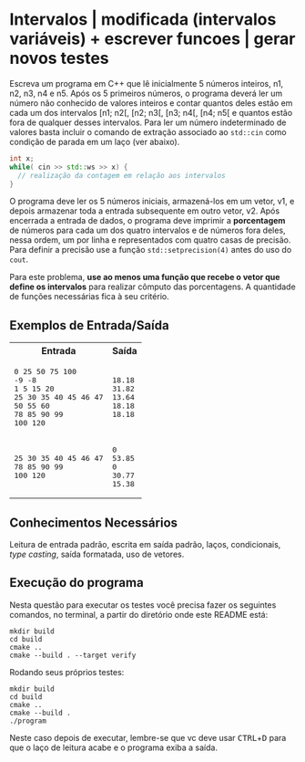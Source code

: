 # Intervalos | modificada (intervalos variáveis) + escrever funcoes | gerar novos testes

Escreva um programa em C++ que lê inicialmente 5 números inteiros, n1, n2, n3, n4 e n5. Após os 5 primeiros números, o programa deverá ler um 
número não conhecido de valores inteiros e contar quantos deles estão em cada um dos intervalos \[n1; n2\[, \[n2; n3\[, \[n3; n4\[, \[n4; n5\[ e quantos estão fora de qualquer desses intervalos. Para ler um número indeterminado de valores basta incluir o comando de extração associado ao `std::cin` como condição de parada em um laço (ver abaixo).

```c++
int x;
while( cin >> std::ws >> x) {
  // realização da contagem em relação aos intervalos
}
```

O programa deve ler os 5 números iniciais, armazená-los em um vetor, v1, e depois armazenar toda a entrada subsequente em outro vetor, v2. Após encerrada a entrada de dados, o programa deve imprimir a **porcentagem** de números para cada um dos quatro intervalos e de números fora deles, nessa ordem, um por linha e representados com quatro casas de precisão. Para definir a precisão use a função `std::setprecision(4)` antes do uso do `cout`.

Para este problema, __use ao menos uma função que recebe o vetor que define os intervalos__ para realizar cômputo das porcentagens. A quantidade de funções necessárias fica à seu critério.

## Exemplos de Entrada/Saída

<table>
  <tr>
    <th>Entrada</th> <th>Saída</th>
  </tr>
  <tr>
    <td>
<pre>
0 25 50 75 100
-9 -8
1 5 15 20
25 30 35 40 45 46 47
50 55 60
78 85 90 99
100 120
</pre>
    </td>
    <td>
<pre>
18.18
31.82
13.64
18.18
18.18
</pre>
    </td>
  </tr>
    <tr>
    <td>
<pre>
25 30 35 40 45 46 47
78 85 90 99
100 120
</pre>
    </td>
    <td>
<pre>
0
53.85
0
30.77
15.38
</pre>
    </td>
  </tr>
</table>

## Conhecimentos Necessários

Leitura de entrada padrão, escrita em saída padrão, laços, condicionais, _type casting_, saída formatada, uso de vetores.

## Execução do programa

Nesta questão para executar os testes você precisa fazer os seguintes comandos, no terminal, a partir do diretório onde este README está:

```
mkdir build
cd build
cmake ..
cmake --build . --target verify
```

Rodando seus próprios testes:

```
mkdir build
cd build
cmake ..
cmake --build .
./program
```

Neste caso depois de executar, lembre-se que vc deve usar <kbd>CTRL</kbd>+<kbd>D</kbd> para que o laço de leitura acabe e o programa exiba a saída.

